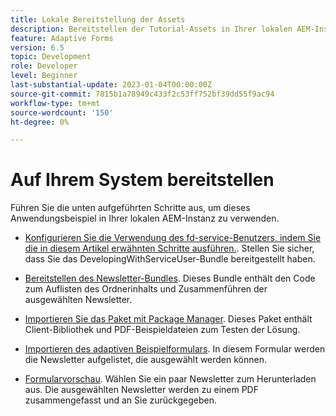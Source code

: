 ```yaml
---
title: Lokale Bereitstellung der Assets
description: Bereitstellen der Tutorial-Assets in Ihrer lokalen AEM-Instanz
feature: Adaptive Forms
version: 6.5
topic: Development
role: Developer
level: Beginner
last-substantial-update: 2023-01-04T00:00:00Z
source-git-commit: 7815b1a78949c433f2c53ff752bf39dd55f9ac94
workflow-type: tm+mt
source-wordcount: '150'
ht-degree: 0%

---
```


# Auf Ihrem System bereitstellen

Führen Sie die unten aufgeführten Schritte aus, um dieses Anwendungsbeispiel in Ihrer lokalen AEM-Instanz zu verwenden.

* [Konfigurieren Sie die Verwendung des fd-service-Benutzers, indem Sie die in diesem Artikel erwähnten Schritte ausführen.](https://experienceleague.adobe.com/docs/experience-manager-learn/forms/adaptive-forms/service-user-tutorial-develop.html?lang=en). Stellen Sie sicher, dass Sie das DevelopingWithServiceUser-Bundle bereitgestellt haben.

* [Bereitstellen des Newsletter-Bundles](assets/Newsletters.core-1.0.0-SNAPSHOT.jar). Dieses Bundle enthält den Code zum Auflisten des Ordnerinhalts und Zusammenführen der ausgewählten Newsletter.

* [Importieren Sie das Paket mit Package Manager](assets/newsletter.zip). Dieses Paket enthält Client-Bibliothek und PDF-Beispieldateien zum Testen der Lösung.

* [Importieren des adaptiven Beispielformulars](assets/sample-adaptive-form.zip). In diesem Formular werden die Newsletter aufgelistet, die ausgewählt werden können.

* [Formularvorschau](http://localhost:4502/content/dam/formsanddocuments/downloadarchivednewsletters/jcr:content?wcmmode=disabled).
Wählen Sie ein paar Newsletter zum Herunterladen aus. Die ausgewählten Newsletter werden zu einem PDF zusammengefasst und an Sie zurückgegeben.





